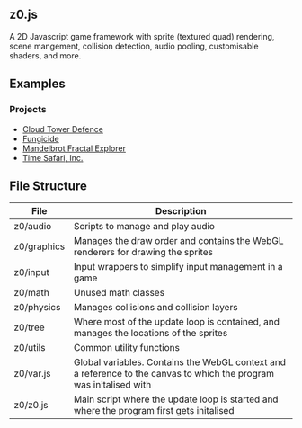 ## z0.js

A 2D Javascript game framework with sprite (textured quad) rendering, scene mangement, collision detection, audio pooling, customisable shaders, and more.

## Examples

### Projects
- [Cloud Tower Defence](https://github.com/hpnrep6/Cloud-Tower_Defence) 
- [Fungicide](https://hpnrep6.itch.io/fungicide)
- [Mandelbrot Fractal Explorer](https://github.com/hpnrep6/MandelbrotFractalExplorer)
- [Time Safari, Inc.](https://github.com/hpnrep6/Time_Safari_inc.)

## File Structure

File        | Description
------------| ---------------------------------------------------------------------------------------------------------------------
z0/audio    | Scripts to manage and play audio
z0/graphics | Manages the draw order and contains the WebGL renderers for drawing the sprites
z0/input    | Input wrappers to simplify input management in a game
z0/math     | Unused math classes
z0/physics  | Manages collisions and collision layers
z0/tree     | Where most of the update loop is contained, and manages the locations of the sprites
z0/utils    | Common utility functions
z0/var.js   | Global variables. Contains the WebGL context and a reference to the canvas to which the program was initalised with
z0/z0.js    | Main script where the update loop is started and where the program first gets initalised
